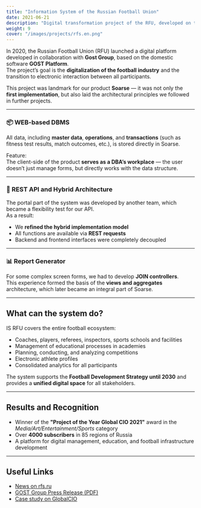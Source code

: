 ```yaml
---
title: "Information System of the Russian Football Union"
date: 2021-06-21
description: "Digital transformation project of the RFU, developed on the Soarse platform"
weight: 9
cover: "/images/projects/rfs.en.png"
---
```


In 2020, the Russian Football Union (RFU) launched a digital platform developed in collaboration with **Gost Group**, based on the domestic software **GOST Platform**.  
The project’s goal is the **digitalization of the football industry** and the transition to electronic interaction between all participants.

This project was landmark for our product **Soarse** — it was not only the **first implementation**, but also laid the architectural principles we followed in further projects.

---

### 📦 WEB-based DBMS

All data, including **master data**, **operations**, and **transactions** (such as fitness test results, match outcomes, etc.), is stored directly in Soarse.

Feature:  
The client-side of the product **serves as a DBA’s workplace** — the user doesn’t just manage forms, but directly works with the data structure.

---

### 🔗 REST API and Hybrid Architecture

The portal part of the system was developed by another team, which became a flexibility test for our API.  
As a result:

- We **refined the hybrid implementation model**
- All functions are available via **REST requests**
- Backend and frontend interfaces were completely decoupled

---

### 📊 Report Generator

For some complex screen forms, we had to develop **JOIN controllers**.  
This experience formed the basis of the **views and aggregates** architecture, which later became an integral part of Soarse.

---

## What can the system do?

IS RFU covers the entire football ecosystem:

- Coaches, players, referees, inspectors, sports schools and facilities
- Management of educational processes in academies
- Planning, conducting, and analyzing competitions
- Electronic athlete profiles
- Consolidated analytics for all participants

The system supports the **Football Development Strategy until 2030** and provides a **unified digital space** for all stakeholders.

---

## Results and Recognition

- Winner of the **"Project of the Year Global CIO 2021"** award in the _Media/Art/Entertainment/Sports_ category
- Over **4000 subscribers** in 85 regions of Russia
- A platform for digital management, education, and football infrastructure development

---

## Useful Links

- [News on rfs.ru](https://rfs.ru/news/219881)
- [GOST Group Press Release (PDF)](https://www.gmcs.ru/upload/iblock/d95/d95eb2631229edacb149731a10fe509c.pdf)
- [Case study on GlobalCIO](https://globalcio.ru/projects/18938/)
